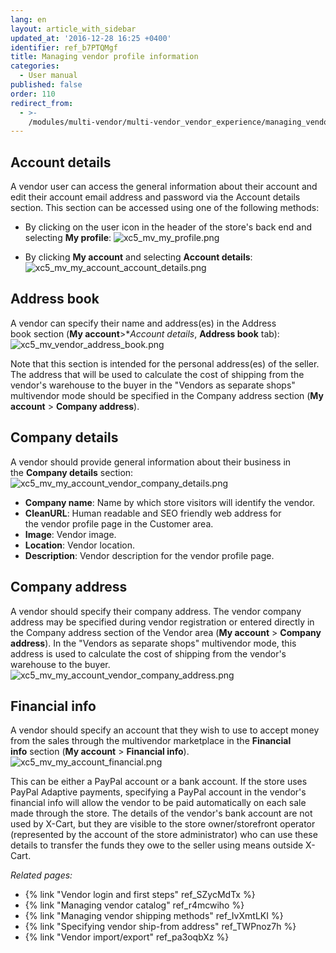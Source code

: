 ```yaml
---
lang: en
layout: article_with_sidebar
updated_at: '2016-12-28 16:25 +0400'
identifier: ref_b7PTQMgf
title: Managing vendor profile information
categories:
  - User manual
published: false
order: 110
redirect_from:
  - >-
    /modules/multi-vendor/multi-vendor_vendor_experience/managing_vendor_profile_information.html
---
```

## Account details
A vendor user can access the general information about their account and edit their account email address and password via the Account details section. This section can be accessed using one of the following methods:

   * By clicking on the user icon in the header of the store's back end and selecting **My profile**:
     ![xc5_mv_my_profile.png]({{site.baseurl}}/attachments/ref_b7PTQMgf/xc5_mv_my_profile.png)

   * By clicking **My account** and selecting **Account details**:
     ![xc5_mv_my_account_account_details.png]({{site.baseurl}}/attachments/ref_b7PTQMgf/xc5_mv_my_account_account_details.png)


## Address book
A vendor can specify their name and address(es) in the Address book section (**My account**>**Account details*, **Address book** tab):
     ![xc5_mv_vendor_address_book.png]({{site.baseurl}}/attachments/ref_b7PTQMgf/xc5_mv_vendor_address_book.png)

Note that this section is intended for the personal address(es) of the seller. The address that will be used to calculate the cost of shipping from the vendor's warehouse to the buyer in the "Vendors as separate shops" multivendor mode should be specified in the Company address section (**My account** > **Company address**). 

## Company details
A vendor should provide general information about their business in the **Company details** section:
     ![xc5_mv_my_account_vendor_company_details.png]({{site.baseurl}}/attachments/ref_b7PTQMgf/xc5_mv_my_account_vendor_company_details.png)

   * **Company name**: Name by which store visitors will identify the vendor. 
   * **CleanURL**: Human readable and SEO friendly web address for the vendor profile page in the Customer area.
   * **Image**: Vendor image.
   * **Location**: Vendor location.
   * **Description**: Vendor description for the vendor profile page.
    
## Company address
A vendor should specify their company address. The vendor company address may be specified during vendor registration or entered directly in the Company address section of the Vendor area (**My account** > **Company address**). In the "Vendors as separate shops" multivendor mode, this address is used to calculate the cost of shipping from the vendor's warehouse to the buyer.  
     ![xc5_mv_my_account_vendor_company_address.png]({{site.baseurl}}/attachments/ref_b7PTQMgf/xc5_mv_my_account_vendor_company_address.png)

## Financial info
A vendor should specify an account that they wish to use to accept money from the sales through the multivendor marketplace in the **Financial info** section (**My account** > **Financial info**).
     ![xc5_mv_my_account_financial.png]({{site.baseurl}}/attachments/ref_b7PTQMgf/xc5_mv_my_account_financial.png)

This can be either a PayPal account or a bank account. If the store uses PayPal Adaptive payments, specifying a PayPal account in the vendor's financial info will allow the vendor to be paid automatically on each sale made through the store. The details of the vendor's bank account are not used by X-Cart, but they are visible to the store owner/storefront operator (represented by the account of the store administrator) who can use these details to transfer the funds they owe to the seller using means outside X-Cart.

_Related pages:_

*   {% link "Vendor login and first steps" ref_SZycMdTx %}
*   {% link "Managing vendor catalog" ref_r4mcwiho %}
*   {% link "Managing vendor shipping methods" ref_IvXmtLKI %}
*   {% link "Specifying vendor ship-from address" ref_TWPnoz7h %}
*   {% link "Vendor import/export" ref_pa3oqbXz %}
